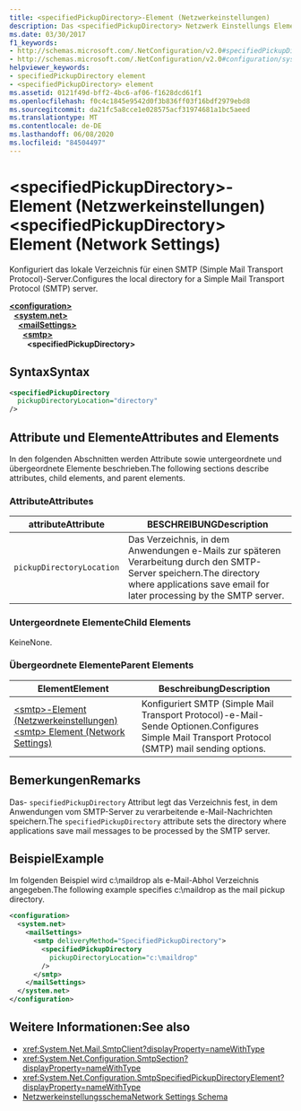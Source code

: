```yaml
---
title: <specifiedPickupDirectory>-Element (Netzwerkeinstellungen)
description: Das <specifiedPickupDirectory> Netzwerk Einstellungs Element konfiguriert das lokale Verzeichnis für eine SMTP-Server Option in der .NET Framework.
ms.date: 03/30/2017
f1_keywords:
- http://schemas.microsoft.com/.NetConfiguration/v2.0#specifiedPickupDirectory
- http://schemas.microsoft.com/.NetConfiguration/v2.0#configuration/system.net/mailSettings/smtp/specifiedPickupDirectory
helpviewer_keywords:
- specifiedPickupDirectory element
- <specifiedPickupDirectory> element
ms.assetid: 0121f49d-bff2-4bc6-af06-f1628dcd61f1
ms.openlocfilehash: f0c4c1845e9542d0f3b836ff03f16bdf2979ebd8
ms.sourcegitcommit: da21fc5a8cce1e028575acf31974681a1bc5aeed
ms.translationtype: MT
ms.contentlocale: de-DE
ms.lasthandoff: 06/08/2020
ms.locfileid: "84504497"
---
```

# <a name="specifiedpickupdirectory-element-network-settings"></a><span data-ttu-id="25b94-103">\<specifiedPickupDirectory>-Element (Netzwerkeinstellungen)</span><span class="sxs-lookup"><span data-stu-id="25b94-103">\<specifiedPickupDirectory> Element (Network Settings)</span></span>
<span data-ttu-id="25b94-104">Konfiguriert das lokale Verzeichnis für einen SMTP (Simple Mail Transport Protocol)-Server.</span><span class="sxs-lookup"><span data-stu-id="25b94-104">Configures the local directory for a Simple Mail Transport Protocol (SMTP) server.</span></span>  
  
[**\<configuration>**](../configuration-element.md)\
&nbsp;&nbsp;[**\<system.net>**](system-net-element-network-settings.md)\
&nbsp;&nbsp;&nbsp;&nbsp;[**\<mailSettings>**](mailsettings-element-network-settings.md)\
&nbsp;&nbsp;&nbsp;&nbsp;&nbsp;&nbsp;[**\<smtp>**](smtp-element-network-settings.md)\
&nbsp;&nbsp;&nbsp;&nbsp;&nbsp;&nbsp;&nbsp;&nbsp;**\<specifiedPickupDirectory>**  
  
## <a name="syntax"></a><span data-ttu-id="25b94-105">Syntax</span><span class="sxs-lookup"><span data-stu-id="25b94-105">Syntax</span></span>  
  
```xml  
<specifiedPickupDirectory  
  pickupDirectoryLocation="directory"
/>  
```  
  
## <a name="attributes-and-elements"></a><span data-ttu-id="25b94-106">Attribute und Elemente</span><span class="sxs-lookup"><span data-stu-id="25b94-106">Attributes and Elements</span></span>  
 <span data-ttu-id="25b94-107">In den folgenden Abschnitten werden Attribute sowie untergeordnete und übergeordnete Elemente beschrieben.</span><span class="sxs-lookup"><span data-stu-id="25b94-107">The following sections describe attributes, child elements, and parent elements.</span></span>  
  
### <a name="attributes"></a><span data-ttu-id="25b94-108">Attribute</span><span class="sxs-lookup"><span data-stu-id="25b94-108">Attributes</span></span>  
  
|<span data-ttu-id="25b94-109">attribute</span><span class="sxs-lookup"><span data-stu-id="25b94-109">Attribute</span></span>|<span data-ttu-id="25b94-110">BESCHREIBUNG</span><span class="sxs-lookup"><span data-stu-id="25b94-110">Description</span></span>|  
|---------------|-----------------|  
|`pickupDirectoryLocation`|<span data-ttu-id="25b94-111">Das Verzeichnis, in dem Anwendungen e-Mails zur späteren Verarbeitung durch den SMTP-Server speichern.</span><span class="sxs-lookup"><span data-stu-id="25b94-111">The directory where applications save email for later processing by the SMTP server.</span></span>|  
  
### <a name="child-elements"></a><span data-ttu-id="25b94-112">Untergeordnete Elemente</span><span class="sxs-lookup"><span data-stu-id="25b94-112">Child Elements</span></span>  
 <span data-ttu-id="25b94-113">Keine</span><span class="sxs-lookup"><span data-stu-id="25b94-113">None.</span></span>  
  
### <a name="parent-elements"></a><span data-ttu-id="25b94-114">Übergeordnete Elemente</span><span class="sxs-lookup"><span data-stu-id="25b94-114">Parent Elements</span></span>  
  
|<span data-ttu-id="25b94-115">Element</span><span class="sxs-lookup"><span data-stu-id="25b94-115">Element</span></span>|<span data-ttu-id="25b94-116">Beschreibung</span><span class="sxs-lookup"><span data-stu-id="25b94-116">Description</span></span>|  
|-------------|-----------------|  
|[<span data-ttu-id="25b94-117">\<smtp>-Element (Netzwerkeinstellungen)</span><span class="sxs-lookup"><span data-stu-id="25b94-117">\<smtp> Element (Network Settings)</span></span>](smtp-element-network-settings.md)|<span data-ttu-id="25b94-118">Konfiguriert SMTP (Simple Mail Transport Protocol)-e-Mail-Sende Optionen.</span><span class="sxs-lookup"><span data-stu-id="25b94-118">Configures Simple Mail Transport Protocol (SMTP) mail sending options.</span></span>|  
  
## <a name="remarks"></a><span data-ttu-id="25b94-119">Bemerkungen</span><span class="sxs-lookup"><span data-stu-id="25b94-119">Remarks</span></span>  
 <span data-ttu-id="25b94-120">Das- `specifiedPickupDirectory` Attribut legt das Verzeichnis fest, in dem Anwendungen vom SMTP-Server zu verarbeitende e-Mail-Nachrichten speichern.</span><span class="sxs-lookup"><span data-stu-id="25b94-120">The `specifiedPickupDirectory` attribute sets the directory where applications save mail messages to be processed by the SMTP server.</span></span>  
  
## <a name="example"></a><span data-ttu-id="25b94-121">Beispiel</span><span class="sxs-lookup"><span data-stu-id="25b94-121">Example</span></span>  
 <span data-ttu-id="25b94-122">Im folgenden Beispiel wird c:\maildrop als e-Mail-Abhol Verzeichnis angegeben.</span><span class="sxs-lookup"><span data-stu-id="25b94-122">The following example specifies c:\maildrop as the mail pickup directory.</span></span>  
  
```xml  
<configuration>  
  <system.net>  
    <mailSettings>  
      <smtp deliveryMethod="SpecifiedPickupDirectory">  
        <specifiedPickupDirectory  
          pickupDirectoryLocation="c:\maildrop"  
        />  
      </smtp>  
    </mailSettings>  
  </system.net>  
</configuration>  
```  
  
## <a name="see-also"></a><span data-ttu-id="25b94-123">Weitere Informationen:</span><span class="sxs-lookup"><span data-stu-id="25b94-123">See also</span></span>

- <xref:System.Net.Mail.SmtpClient?displayProperty=nameWithType>
- <xref:System.Net.Configuration.SmtpSection?displayProperty=nameWithType>
- <xref:System.Net.Configuration.SmtpSpecifiedPickupDirectoryElement?displayProperty=nameWithType>
- [<span data-ttu-id="25b94-124">Netzwerkeinstellungsschema</span><span class="sxs-lookup"><span data-stu-id="25b94-124">Network Settings Schema</span></span>](index.md)
